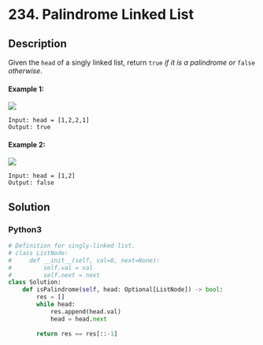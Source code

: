 # 234. Palindrome Linked List

## Description
Given the `head` of a singly linked list, return `true` *if it is a* *palindrome* *or* `false` *otherwise*.

#### Example 1:
![](https://assets.leetcode.com/uploads/2021/03/03/pal1linked-list.jpg)
```
Input: head = [1,2,2,1]
Output: true
```

#### Example 2:
![](https://assets.leetcode.com/uploads/2021/03/03/pal2linked-list.jpg)
```
Input: head = [1,2]
Output: false
```


## Solution

### Python3
```python
# Definition for singly-linked list.
# class ListNode:
#     def __init__(self, val=0, next=None):
#         self.val = val
#         self.next = next
class Solution:
    def isPalindrome(self, head: Optional[ListNode]) -> bool:
        res = []
        while head:
            res.append(head.val)
            head = head.next
        
        return res == res[::-1]
```